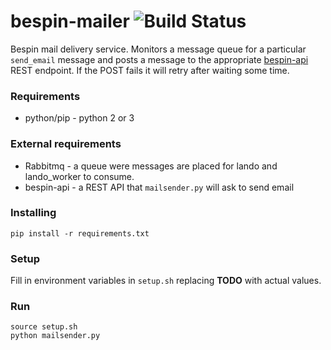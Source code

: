 # bespin-mailer ![Build Status](https://circleci.com/gh/Duke-GCB/bespin-mailer.svg?style=shield&circle-token=:circle-token)
Bespin mail delivery service. Monitors a message queue for a particular `send_email` message and posts a message to the appropriate [bespin-api](https://github.com/Duke-GCB/bespin-api) REST endpoint. If the POST fails it will retry after waiting some time.

### Requirements
- python/pip - python 2 or 3

### External requirements
- Rabbitmq - a queue were messages are placed for lando and lando_worker to consume.
- bespin-api - a REST API that `mailsender.py` will ask to send email

### Installing
```
pip install -r requirements.txt
```

### Setup
Fill in environment variables in `setup.sh` replacing __TODO__ with actual values.

### Run
```
source setup.sh
python mailsender.py
```
